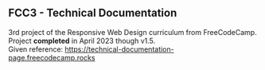 ## FCC3 - Technical Documentation
3rd project of the Responsive Web Design curriculum from FreeCodeCamp.
Project **completed** in April 2023 though v1.5.</br>
Given reference: https://technical-documentation-page.freecodecamp.rocks</br></br>